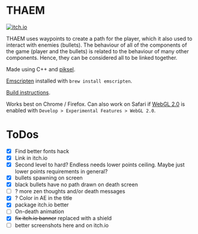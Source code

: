# THAEM

[![itch.io](https://img.shields.io/badge/itch.io-play%20it%20now-informational)](https://marcinkonowalczyk.itch.io/thaem)

THAEM uses waypoints to create a path for the player, which it also used to interact with enemies (bullets). The behaviour of all of the components of the game (player and the bullets) is related to the behaviour of many other components. Hence, they can be considered all to be linked together.

Made using C++ and [piksel](https://bernhardfritz.github.io/piksel/).

[Emscripten](http://kripken.github.io/emscripten-site/index.html) installed with `brew install emscripten`.

[Build instructions](https://bernhardfritz.github.io/piksel/#/gettingstarted/buildproject?id=build-for-the-web-).

Works best on Chrome / Firefox. Can also work on Safari if [WebGL 2.0](https://caniuse.com/webgl2) is enabled with `Develop > Experimental Features > WebGL 2.0`.

# ToDos

- [x] Find better fonts hack
- [x] Link in itch.io
- [x] Second level to hard? Endless needs lower points ceiling. Maybe just lower points requirements in general?
- [x] bullets spawning on screen
- [x] black bullets have no path drawn on death screen
- [ ] ? more zen thoughts and/or death messages
- [x] ? Color in AE in the title
- [x] package itch.io better
- [ ] On-death animation
- [x] <strike>fix itch.io banner</strike> replaced with a shield
- [ ] better screenshots here and on itch.io